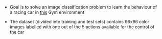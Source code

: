 - Goal is to solve an image classification problem to learn the behaviour of a racing car in [this](https://gymnasium.farama.org/environments/box2d/car_racing/) Gym environment

- The dataset (divided into training and test sets) contains 96x96 color images labelled with one out of the 5 actions available for the control of the car